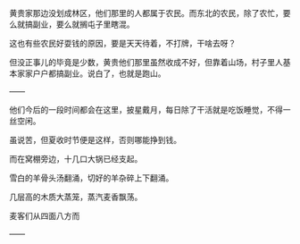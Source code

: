 黄贵家那边没划成林区，他们那里的人都属于农民。而东北的农民，除了农忙，要么就搞副业，要么就搁屯子里瞎混。

这也有些农民好耍钱的原因，要是天天待着，不打牌，干啥去呀？

但没正事儿的毕竟是少数，黄贵他们那里虽然收成不好，但靠着山场，村子里人基本家家户户都搞副业。说白了，也就是跑山。

——

他们今后的一段时间都会在这里，披星戴月，每日除了干活就是吃饭睡觉，不得一丝空闲。

虽说苦，但夏收时节便是这样，否则哪能挣到钱。

而在窝棚旁边，十几口大锅已经支起。

雪白的羊骨头汤翻涌，切好的羊杂碎上下翻涌。

几层高的木质大蒸笼，蒸汽麦香飘荡。

麦客们从四面八方而

——

